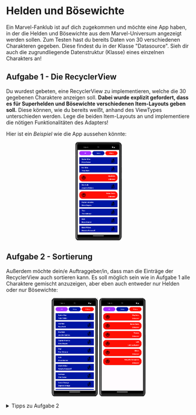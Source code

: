 # Helden und Bösewichte

Ein Marvel-Fanklub ist auf dich zugekommen und möchte eine App haben, in der die Helden und Bösewichte aus dem Marvel-Universum angezeigt werden sollen. 
Zum Testen hast du bereits Daten von 30 verschiedenen Charakteren gegeben. Diese findest du in der Klasse "Datasource". Sieh dir auch die zugrundliegende Datenstruktur (Klasse) eines einzelnen Charakters an! 

## Aufgabe 1 - Die RecyclerView

Du wurdest gebeten, eine RecyclerView zu implementieren, welche die 30 gegebenen Charaktere anzeigen soll. **Dabei wurde explizit gefordert, dass es für Superhelden und Bösewichte verschiedenen Item-Layouts geben soll.** Diese können, wie du bereits weißt, anhand des ViewTypes unterschieden werden. Lege die beiden Item-Layouts an und implementiere die nötigen Funktionalitäten des Adapters!

Hier ist ein *Beispiel* wie die App aussehen könnte:


<p align="center">
    <img src=img/img1.png width="25%">
</p>

## Aufgabe 2 - Sortierung

Außerdem möchte dein/e Auftraggeber/in, dass man die Einträge der RecyclerView auch sortieren kann. Es soll möglich sein wie in Aufgabe 1 alle Charaktere gemischt anzuzeigen, aber eben auch entweder nur Helden oder nur Bösewichte:

<p align="center">
    <img src=img/img2.png width="25%">
  <img src=img/img3.png width="25%">
</p>

<details>
<summary>Tipps zu Aufgabe 2</summary>

Die Anforderung der Sortier-Funktion kann auf verschiedene Arten gelöst werden:
  1. Es ist möglich, dem bereits vorhandenem Adapter eine neue Liste (Dataset) zuzuweisen. Dafür bietet es sich an, eine eigene Funktion innerhalb der Adapters zu schreiben, welche die neue Liste als Parameter erhält und dann das bereits vorhandene Dataset überschreibt. Anschließend muss noch der Befehl "notifyDataSetChanged()" aufgerufen werden, um dem Adapter mitzuteilen, dass es eine Veränderung am Datensatz gab und der Inhalt neu geladen werden muss.
  2. Es ist auch möglich, einfach einen neuen Adapter mit einer neuen (gefilterten) Liste an Items zu erstellen und der RecyclerView einfach diesen neuen Adapter zuzuweisen.
</details>
